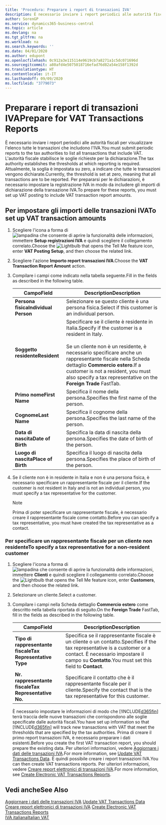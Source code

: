 ```yaml
---
title: 'Procedura: Preparare i report di transazioni IVA'
description: È necessario inviare i report periodici alle autorità fiscali per visualizzare l'elenco tutte le transazioni che includono l'IVA.
author: SorenGP
ms.service: dynamics365-business-central
ms.topic: article
ms.devlang: na
ms.tgt_pltfrm: na
ms.workload: na
ms.search.keywords: ''
ms.date: 04/01/2020
ms.author: edupont
ms.openlocfilehash: 0c912a3e115114e9619cb7a8271a1c5dc071696d
ms.sourcegitcommit: a80afd4e5075018716efad76d82a54e158f1392d
ms.translationtype: HT
ms.contentlocale: it-IT
ms.lasthandoff: 09/09/2020
ms.locfileid: "3779073"
---
```

# <a name="prepare-for-vat-transactions-reports"></a><span data-ttu-id="3ff3e-103">Preparare i report di transazioni IVA</span><span class="sxs-lookup"><span data-stu-id="3ff3e-103">Prepare for VAT Transactions Reports</span></span>
<span data-ttu-id="3ff3e-104">È necessario inviare i report periodici alle autorità fiscali per visualizzare l'elenco tutte le transazioni che includono l'IVA.</span><span class="sxs-lookup"><span data-stu-id="3ff3e-104">You must submit periodic reports to the tax authorities to list all transactions that include VAT.</span></span> <span data-ttu-id="3ff3e-105">L'autorità fiscale stabilisce le soglie richieste per la dichiarazione.</span><span class="sxs-lookup"><span data-stu-id="3ff3e-105">The tax authority establishes the thresholds at which reporting is required.</span></span> <span data-ttu-id="3ff3e-106">Attualmente, la soglia è impostata su zero, a indicare che tutte le transazioni vengono dichiarate.</span><span class="sxs-lookup"><span data-stu-id="3ff3e-106">Currently, the threshold is set at zero, meaning that all transactions are to be reported.</span></span> <span data-ttu-id="3ff3e-107">Per prepararsi per le dichiarazioni, è necessario impostare la registrazione IVA in modo da includere gli importi di dichiarazione della transazione IVA.</span><span class="sxs-lookup"><span data-stu-id="3ff3e-107">To prepare for these reports, you must set up VAT posting to include VAT transaction report amounts.</span></span>  

## <a name="to-set-up-vat-transaction-amounts"></a><span data-ttu-id="3ff3e-108">Per impostare gli importi delle transazioni IVA</span><span class="sxs-lookup"><span data-stu-id="3ff3e-108">To set up VAT transaction amounts</span></span>  

1.  <span data-ttu-id="3ff3e-109">Scegliere l'icona a forma di ![lampadina che consente di aprire la funzionalità delle informazioni](../../media/ui-search/search_small.png "Informazioni sull'operazione che si desidera eseguire"), immettere **Setup registrazioni IVA** e quindi scegliere il collegamento correlato.</span><span class="sxs-lookup"><span data-stu-id="3ff3e-109">Choose the ![Lightbulb that opens the Tell Me feature](../../media/ui-search/search_small.png "Tell me what you want to do") icon, enter **VAT Posting Setup**, and then choose the related link.</span></span>  
2.  <span data-ttu-id="3ff3e-110">Scegliere l'azione **Importo report transazioni IVA**.</span><span class="sxs-lookup"><span data-stu-id="3ff3e-110">Choose the **VAT Transaction Report Amount** action.</span></span>  
3.  <span data-ttu-id="3ff3e-111">Compilare i campi come indicato nella tabella seguente.</span><span class="sxs-lookup"><span data-stu-id="3ff3e-111">Fill in the fields as described in the following table.</span></span>  

    |<span data-ttu-id="3ff3e-112">Campo</span><span class="sxs-lookup"><span data-stu-id="3ff3e-112">Field</span></span>|<span data-ttu-id="3ff3e-113">Description</span><span class="sxs-lookup"><span data-stu-id="3ff3e-113">Description</span></span>|  
    |------------------------------------|---------------------------------------|  
    |<span data-ttu-id="3ff3e-114">**Persona fisica**</span><span class="sxs-lookup"><span data-stu-id="3ff3e-114">**Individual Person**</span></span>|<span data-ttu-id="3ff3e-115">Selezionare se questo cliente è una persona fisica.</span><span class="sxs-lookup"><span data-stu-id="3ff3e-115">Select if this customer is an individual person.</span></span>|  
    |<span data-ttu-id="3ff3e-116">**Soggetto residente**</span><span class="sxs-lookup"><span data-stu-id="3ff3e-116">**Resident**</span></span>|<span data-ttu-id="3ff3e-117">Specificare se il cliente è residente in Italia.</span><span class="sxs-lookup"><span data-stu-id="3ff3e-117">Specify if the customer is a resident in Italy.</span></span><br /><br /> <span data-ttu-id="3ff3e-118">Se un cliente non è un residente, è necessario specificare anche un rappresentante fiscale nella Scheda dettaglio **Commercio estero**.</span><span class="sxs-lookup"><span data-stu-id="3ff3e-118">If a customer is not a resident, you must also specify a tax representative on the **Foreign Trade** FastTab.</span></span>|  
    |<span data-ttu-id="3ff3e-119">**Primo nome**</span><span class="sxs-lookup"><span data-stu-id="3ff3e-119">**First Name**</span></span>|<span data-ttu-id="3ff3e-120">Specifica il nome della persona.</span><span class="sxs-lookup"><span data-stu-id="3ff3e-120">Specifies the first name of the person.</span></span>|  
    |<span data-ttu-id="3ff3e-121">**Cognome**</span><span class="sxs-lookup"><span data-stu-id="3ff3e-121">**Last Name**</span></span>|<span data-ttu-id="3ff3e-122">Specifica il cognome della persona.</span><span class="sxs-lookup"><span data-stu-id="3ff3e-122">Specifies the last name of the person.</span></span>|  
    |<span data-ttu-id="3ff3e-123">**Data di nascita**</span><span class="sxs-lookup"><span data-stu-id="3ff3e-123">**Date of Birth**</span></span>|<span data-ttu-id="3ff3e-124">Specifica la data di nascita della persona.</span><span class="sxs-lookup"><span data-stu-id="3ff3e-124">Specifies the date of birth of the person.</span></span>|  
    |<span data-ttu-id="3ff3e-125">**Luogo di nascita**</span><span class="sxs-lookup"><span data-stu-id="3ff3e-125">**Place of Birth**</span></span>|<span data-ttu-id="3ff3e-126">Specifica il luogo di nascita della persona.</span><span class="sxs-lookup"><span data-stu-id="3ff3e-126">Specifies the place of birth of the person.</span></span>|  

3.  <span data-ttu-id="3ff3e-127">Se il cliente non è in residente in Italia e non è una persona fisica, è necessario specificare un rappresentante fiscale per il cliente.</span><span class="sxs-lookup"><span data-stu-id="3ff3e-127">If the customer is not resident in Italy and is not an individual person, you must specify a tax representative for the customer.</span></span>  

    > [!NOTE]  
    >  <span data-ttu-id="3ff3e-128">Prima di poter specificare un rappresentante fiscale, è necessario creare il rappresentante fiscale come contatto.</span><span class="sxs-lookup"><span data-stu-id="3ff3e-128">Before you can specify a tax representative, you must have created the tax representative as a contact.</span></span>  

### <a name="to-specify-a-tax-representative-for-a-non-resident-customer"></a><span data-ttu-id="3ff3e-129">Per specificare un rappresentante fiscale per un cliente non residente</span><span class="sxs-lookup"><span data-stu-id="3ff3e-129">To specify a tax representative for a non-resident customer</span></span>  

1.  <span data-ttu-id="3ff3e-130">Scegliere l'icona a forma di ![lampadina che consente di aprire la funzionalità delle informazioni](../../media/ui-search/search_small.png "Informazioni sull'operazione che si desidera eseguire"), immettere **Clienti** e quindi scegliere il collegamento correlato.</span><span class="sxs-lookup"><span data-stu-id="3ff3e-130">Choose the ![Lightbulb that opens the Tell Me feature](../../media/ui-search/search_small.png "Tell me what you want to do") icon, enter **Customers**, and then choose the related link.</span></span>  
2. <span data-ttu-id="3ff3e-131">Selezionare un cliente.</span><span class="sxs-lookup"><span data-stu-id="3ff3e-131">Select a customer.</span></span>
2.  <span data-ttu-id="3ff3e-132">Compilare i campi nella Scheda dettaglio **Commercio estero** come descritto nella tabella riportata di seguito.</span><span class="sxs-lookup"><span data-stu-id="3ff3e-132">On the **Foreign Trade** FastTab, fill in the fields as described in the following table.</span></span>  

    |<span data-ttu-id="3ff3e-133">Campo</span><span class="sxs-lookup"><span data-stu-id="3ff3e-133">Field</span></span>|<span data-ttu-id="3ff3e-134">Description</span><span class="sxs-lookup"><span data-stu-id="3ff3e-134">Description</span></span>|  
    |---------------------------------|---------------------------------------|  
    |<span data-ttu-id="3ff3e-135">**Tipo di rappresentante fiscale**</span><span class="sxs-lookup"><span data-stu-id="3ff3e-135">**Tax Representative Type**</span></span>|<span data-ttu-id="3ff3e-136">Specifica se il rappresentante fiscale è un cliente o un contatto.</span><span class="sxs-lookup"><span data-stu-id="3ff3e-136">Specifies if the tax representative is a customer or a contact.</span></span> <span data-ttu-id="3ff3e-137">È necessario impostare il campo su **Contatto**.</span><span class="sxs-lookup"><span data-stu-id="3ff3e-137">You must set this field to **Contact**.</span></span>|  
    |<span data-ttu-id="3ff3e-138">**Nr. rappresentante fiscale**</span><span class="sxs-lookup"><span data-stu-id="3ff3e-138">**Tax Representative No.**</span></span>|<span data-ttu-id="3ff3e-139">Specificare il contatto che è il rappresentante fiscale per il cliente.</span><span class="sxs-lookup"><span data-stu-id="3ff3e-139">Specify the contact that is the tax representative for this customer.</span></span>|  

    <span data-ttu-id="3ff3e-140">È necessario impostare le informazioni di modo che [!INCLUDE[d365fin](../../includes/d365fin_md.md)] terrà traccia delle nuove transazioni che corrispondono alle soglie specificate dalle autorità fiscali.</span><span class="sxs-lookup"><span data-stu-id="3ff3e-140">You have set up information so that [!INCLUDE[d365fin](../../includes/d365fin_md.md)] will track new transactions with VAT that meet the thresholds that are specified by the tax authorities.</span></span> <span data-ttu-id="3ff3e-141">Prima di creare il primo report transazioni IVA, è necessario preparare i dati esistenti.</span><span class="sxs-lookup"><span data-stu-id="3ff3e-141">Before you create the first VAT transaction report, you should prepare the existing data.</span></span> <span data-ttu-id="3ff3e-142">Per ulteriori informazioni, vedere [Aggiornare i dati delle transazioni IVA](how-to-update-vat-transactions-data.md).</span><span class="sxs-lookup"><span data-stu-id="3ff3e-142">For more information, see [Update VAT Transactions Data](how-to-update-vat-transactions-data.md).</span></span> <span data-ttu-id="3ff3e-143">È quindi possibile creare i report transazioni IVA.</span><span class="sxs-lookup"><span data-stu-id="3ff3e-143">You can then create VAT transactions reports.</span></span> <span data-ttu-id="3ff3e-144">Per ulteriori informazioni, vedere [Creare report elettronici di transazioni IVA](how-to-create-electronic-vat-transactions-reports.md).</span><span class="sxs-lookup"><span data-stu-id="3ff3e-144">For more information, see [Create Electronic VAT Transactions Reports](how-to-create-electronic-vat-transactions-reports.md).</span></span>

## <a name="see-also"></a><span data-ttu-id="3ff3e-145">Vedi anche</span><span class="sxs-lookup"><span data-stu-id="3ff3e-145">See Also</span></span>  
 <span data-ttu-id="3ff3e-146">[Aggiornare i dati delle transazioni IVA](how-to-update-vat-transactions-data.md) </span><span class="sxs-lookup"><span data-stu-id="3ff3e-146">[Update VAT Transactions Data](how-to-update-vat-transactions-data.md) </span></span>  
 <span data-ttu-id="3ff3e-147">[Creare report elettronici di transazioni IVA](how-to-create-electronic-vat-transactions-reports.md) </span><span class="sxs-lookup"><span data-stu-id="3ff3e-147">[Create Electronic VAT Transactions Reports](how-to-create-electronic-vat-transactions-reports.md) </span></span>  
 [<span data-ttu-id="3ff3e-148">IVA italiana</span><span class="sxs-lookup"><span data-stu-id="3ff3e-148">Italian VAT</span></span>](italian-vat.md)
